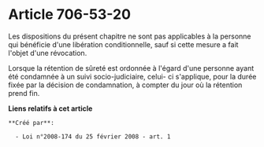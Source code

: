 # Article 706-53-20

Les dispositions du présent chapitre ne sont pas applicables à la personne qui bénéficie d'une libération conditionnelle,
sauf si cette mesure a fait l'objet d'une révocation. 

Lorsque la rétention de sûreté est ordonnée à l'égard d'une personne ayant été condamnée à un suivi socio-judiciaire, celui-
ci s'applique, pour la durée fixée par la décision de condamnation, à compter du jour où la rétention prend fin.

**Liens relatifs à cet article**

	**Créé par**:

	  - Loi n°2008-174 du 25 février 2008 - art. 1
